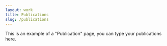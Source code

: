 ```yaml
---
layout: work
title: Publications
slug: /publications
---
```


This is an example of a "Publication" page, you can type your publications here.
<br />
